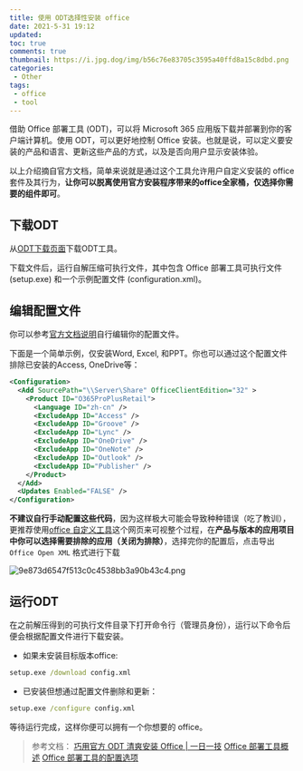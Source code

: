 ```yaml
---
title: 使用 ODT选择性安装 office
date: 2021-5-31 19:12
updated: 
toc: true
comments: true
thumbnail: https://i.jpg.dog/img/b56c76e83705c3595a40ffd8a15c8dbd.png
categories:
 - Other
tags:
 - office
 - tool
---
```


借助 Office 部署工具 (ODT)，可以将 Microsoft 365 应用版下载并部署到你的客户端计算机。使用 ODT，可以更好地控制 Office 安装。也就是说，可以定义要安装的产品和语言、更新这些产品的方式，以及是否向用户显示安装体验。<!--more-->

以上介绍摘自官方文档，简单来说就是通过这个工具允许用户自定义安装的 office 套件及其行为，**让你可以脱离使用官方安装程序带来的office全家桶，仅选择你需要的组件即可**。

## 下载ODT

从[ODT下载页面](https://go.microsoft.com/fwlink/p/?LinkID=626065)下载ODT工具。

下载文件后，运行自解压缩可执行文件，其中包含 Office 部署工具可执行文件 (setup.exe) 和一个示例配置文件 (configuration.xml)。

## 编辑配置文件

你可以参考[官方文档说明](https://docs.microsoft.com/zh-cn/deployoffice/office-deployment-tool-configuration-options#example-of-a-standard-configuration-file)自行编辑你的配置文件。

下面是一个简单示例，仅安装Word, Excel, 和PPT。你也可以通过这个配置文件排除已安装的Access, OneDrive等： 

```xml
<Configuration>
  <Add SourcePath="\\Server\Share" OfficeClientEdition="32" >
    <Product ID="O365ProPlusRetail">
      <Language ID="zh-cn" />
      <ExcludeApp ID="Access" />
      <ExcludeApp ID="Groove" />
      <ExcludeApp ID="Lync" />
      <ExcludeApp ID="OneDrive" />
      <ExcludeApp ID="OneNote" />
      <ExcludeApp ID="Outlook" />
      <ExcludeApp ID="Publisher" />
    </Product>
  </Add>
  <Updates Enabled="FALSE" />
</Configuration>
```

**不建议自行手动配置这些代码**，因为这样极大可能会导致种种错误（吃了教训），更推荐使用[office 自定义工具](https://config.office.com/deploymentsettings)这个网页来可视整个过程，在**产品与版本的应用项目中你可以选择需要排除的应用（关闭为排除）**，选择完你的配置后，点击导出`Office Open XML` 格式进行下载

![9e873d6547f513c0c4538bb3a90b43c4.png](https://i.jpg.dog/img/9e873d6547f513c0c4538bb3a90b43c4.png)
## 运行ODT

在之前解压得到的可执行文件目录下打开命令行（管理员身份），运行以下命令后便会根据配置文件进行下载安装。

- 如果未安装目标版本office:
```cmd
setup.exe /download config.xml
```

- 已安装但想通过配置文件删除和更新：
```cmd
setup.exe /configure config.xml
```

等待运行完成，这样你便可以拥有一个你想要的 office。

> 参考文档：
> [巧用官方 ODT 清爽安装 Office | 一日一技](https://sspai.com/post/55644)
> [Office 部署工具概述](https://docs.microsoft.com/zh-cn/deployoffice/overview-office-deployment-tool)
> [Office 部署工具的配置选项](https://docs.microsoft.com/zh-cn/deployoffice/office-deployment-tool-configuration-options#example-of-a-standard-configuration-file)